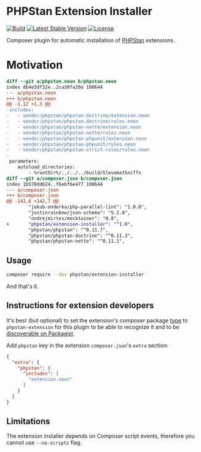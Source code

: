 # PHPStan Extension Installer

[![Build](https://github.com/phpstan/extension-installer/workflows/Build/badge.svg)](https://github.com/phpstan/extension-installer/actions)
[![Latest Stable Version](https://poser.pugx.org/phpstan/extension-installer/v/stable)](https://packagist.org/packages/phpstan/extension-installer)
[![License](https://poser.pugx.org/phpstan/extension-installer/license)](https://packagist.org/packages/phpstan/extension-installer)

Composer plugin for automatic installation of [PHPStan](https://phpstan.org/) extensions.

# Motivation

```diff
diff --git a/phpstan.neon b/phpstan.neon
index db4e3df32e..2ca30fa20a 100644
--- a/phpstan.neon
+++ b/phpstan.neon
@@ -1,12 +1,3 @@
-includes:
-	- vendor/phpstan/phpstan-doctrine/extension.neon
-	- vendor/phpstan/phpstan-doctrine/rules.neon
-	- vendor/phpstan/phpstan-nette/extension.neon
-	- vendor/phpstan/phpstan-nette/rules.neon
-	- vendor/phpstan/phpstan-phpunit/extension.neon
-	- vendor/phpstan/phpstan-phpunit/rules.neon
-	- vendor/phpstan/phpstan-strict-rules/rules.neon
-
 parameters:
 	autoload_directories:
 		- %rootDir%/../../../build/SlevomatSniffs
diff --git a/composer.json b/composer.json
index 1b578dd624..f6ebf6e477 100644
--- a/composer.json
+++ b/composer.json
@@ -142,6 +142,7 @@
 		"jakub-onderka/php-parallel-lint": "1.0.0",
 		"justinrainbow/json-schema": "5.2.8",
 		"ondrejmirtes/mocktainer": "0.8",
+		"phpstan/extension-installer": "^1.0",
 		"phpstan/phpstan": "^0.11.7",
 		"phpstan/phpstan-doctrine": "^0.11.3",
 		"phpstan/phpstan-nette": "^0.11.1",
```

## Usage

```bash
composer require --dev phpstan/extension-installer
```

And that's it.

## Instructions for extension developers

It's best (but optional) to set the extension's composer package [type](https://getcomposer.org/doc/04-schema.md#type) to `phpstan-extension` for this plugin to be able to recognize it and to be [discoverable on Packagist](https://packagist.org/explore/?type=phpstan-extension).

Add `phpstan` key in the extension `composer.json`'s `extra` section:

```json
{
  "extra": {
    "phpstan": {
      "includes": [
        "extension.neon"
      ]
    }
  }
}
```

## Limitations

The extension installer depends on Composer script events, therefore you cannot use `--no-scripts` flag.
